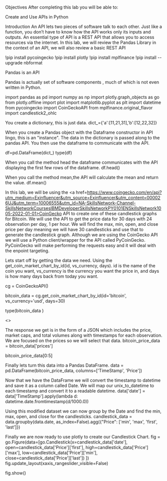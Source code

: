Objectives
After completing this lab you will be able to:

Create and Use APIs in Python

Introduction
An API lets two pieces of software talk to each other. Just like a function, you don’t have to know how the API works only its inputs and outputs. An essential type of API is a REST API that allows you to access resources via the internet. In this lab, we will review the Pandas Library in the context of an API, we will also review a basic REST API

!pip install pycoingecko
!pip install plotly
!pip install mplfinance
!pip install --upgrade nbformat

Pandas is an API 






Pandas is actually set of software components , much of which is not even written in Python.

import pandas as pd
import numpy as np
import plotly.graph_objects as go
from plotly.offline import plot
import matplotlib.pyplot as plt
import datetime
from pycoingecko import CoinGeckoAPI
from mplfinance.original_flavor import candlestick2_ohlc

You create a dictionary, this is just data.
dict_={'a':[11,21,31],'b':[12,22,32]}

When you create a Pandas object with the Dataframe constructor in API lingo, this is an "instance". The data in the dictionary is passed along to the pandas API. You then use the dataframe to communicate with the API.

df=pd.DataFrame(dict_)
type(df)

When you call the method head the dataframe communicates with the API displaying the first few rows of the dataframe.
df.head()

When you call the method mean,the API will calculate the mean and return the value.
df.mean()

In this lab, we will be using the <a href=https://www.coingecko.com/en/api?utm_medium=Exinfluencer&utm_source=Exinfluencer&utm_content=000026UJ&utm_term=10006555&utm_id=NA-SkillsNetwork-Channel-SkillsNetworkCoursesIBMDeveloperSkillsNetworkPY0101ENSkillsNetwork1005-2022-01-01>CoinGecko API to create one of these candlestick graphs for Bitcoin. We will use the API to get the price data for 30 days with 24 observation per day, 1 per hour. We will find the max, min, open, and close price per day meaning we will have 30 candlesticks and use that to generate the candlestick graph. Although we are using the CoinGecko API we will use a Python client/wrapper for the API called PyCoinGecko. PyCoinGecko will make performing the requests easy and it will deal with the enpoint targeting.

Lets start off by getting the data we need. Using the get_coin_market_chart_by_id(id, vs_currency, days). id is the name of the coin you want, vs_currency is the currency you want the price in, and days is how many days back from today you want.

cg = CoinGeckoAPI()

bitcoin_data = cg.get_coin_market_chart_by_id(id='bitcoin', vs_currency='usd', days=30)

type(bitcoin_data )

<>

The response we get is in the form of a JSON which includes the price, market caps, and total volumes along with timestamps for each observation. We are focused on the prices so we will select that data.
bitcoin_price_data = bitcoin_data['prices']

bitcoin_price_data[0:5]

Finally lets turn this data into a Pandas DataFrame.
data = pd.DataFrame(bitcoin_price_data, columns=['TimeStamp', 'Price'])

Now that we have the DataFrame we will convert the timestamp to datetime and save it as a column called Date. We will map our unix_to_datetime to each timestamp and convert it to a readable datetime.
data['date'] = data['TimeStamp'].apply(lambda d: datetime.date.fromtimestamp(d/1000.0))

Using this modified dataset we can now group by the Date and find the min, max, open, and close for the candlesticks.
candlestick_data = data.groupby(data.date, as_index=False).agg({"Price": ['min', 'max', 'first', 'last']})

Finally we are now ready to use plotly to create our Candlestick Chart.
fig = go.Figure(data=[go.Candlestick(x=candlestick_data['date'],
                open=candlestick_data['Price']['first'], 
                high=candlestick_data['Price']['max'],
                low=candlestick_data['Price']['min'], 
                close=candlestick_data['Price']['last'])
                ])
fig.update_layout(xaxis_rangeslider_visible=False)

fig.show()

